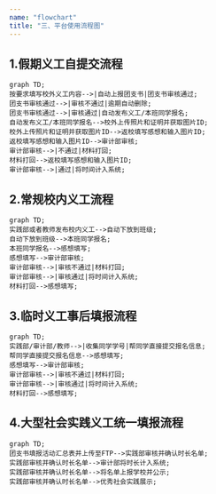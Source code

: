 ```yaml
---
name: "flowchart"
title: "三、平台使用流程图"
---
```


## 1.假期义工自提交流程

```mermaid
graph TD;
按要求填写校外义工内容-->|自动上报团支书|团支书审核通过;
团支书审核通过-->|审核不通过|逾期自动删除;
团支书审核通过-->|审核通过|自动发布义工/本班同学报名;
自动发布义工/本班同学报名-->校外上传照片和证明并获取图片ID;
校外上传照片和证明并获取图片ID-->返校填写感想和输入图片ID;
返校填写感想和输入图片ID-->审计部审核;
审计部审核-->|不通过|材料打回;
材料打回-->返校填写感想和输入图片ID;
审计部审核-->|通过|将时间计入系统;
```

## 2.常规校内义工流程

```mermaid
graph TD;
实践部或者教师发布校内义工-->自动下放到班级;
自动下放到班级-->本班同学报名;
本班同学报名-->感想填写;
感想填写-->审计部审核;
审计部审核-->|审核不通过|材料打回;
审计部审核-->|审核通过|将时间计入系统;
材料打回-->感想填写;
```

## 3.临时义工事后填报流程

```mermaid
graph TD;
实践部/审计部/教师-->|收集同学学号|帮同学直接提交报名信息;
帮同学直接提交报名信息-->感想填写;
感想填写-->审计部审核;
审计部审核-->|审核不通过|材料打回;
审计部审核-->|审核通过|将时间计入系统;
材料打回-->感想填写;
```

## 4.大型社会实践义工统一填报流程

```mermaid
graph TD;
团支书填报活动汇总表并上传至FTP-->实践部审核并确认时长名单;
实践部审核并确认时长名单-->审计部将时长计入系统;
实践部审核并确认时长名单-->将名单上报学校并公示;
实践部审核并确认时长名单-->优秀社会实践展示;
```

